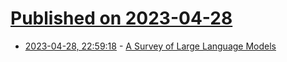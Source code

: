 # [Published on 2023-04-28](index.md)

* [2023-04-28, 22:59:18](https://lobste.rs/s/6hgkj8/survey_large_language_models) - [A Survey of Large Language Models](https://arxiv.org/abs/2303.18223)
